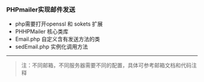 ### PHPmailer实现邮件发送
- php需要打开openssl 和 sokets 扩展
- PHHPMailer  核心类库
- Email.php 自定义含有发送方法的类
- sedEmail.php 实例化调用方法
---------------
>注：不同邮箱，不同服务器需要不同的配置，具体可参考邮箱文档和代码注释